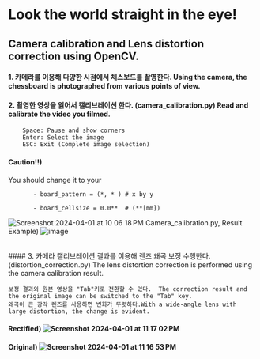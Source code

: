 # Look the world straight in the eye!
## Camera calibration and Lens distortion correction using OpenCV.


#### 1. 카메라를 이용해 다양한 시점에서 체스보드를 촬영한다. Using the camera, the chessboard is photographed from various points of view.


#### 2. 촬영한 영상을 읽어서 캘리브레이션 한다. (camera_calibration.py) Read and calibrate the video you filmed.


        Space: Pause and show corners  
        Enter: Select the image  
        ESC: Exit (Complete image selection) 

#### Caution!!)  
   You should change it to your

           - board_pattern = (*, * ) # x by y
   
           - board_cellsize = 0.0**  # (**[mm])
![Screenshot 2024-04-01 at 10 06 18 PM](https://github.com/st-min/Look-the-world-straight-in-the-eye/assets/70586865/57668903-216b-41b1-ac6f-0dbe6e057e2a)
                                                        Camera_calibration.py, Result Example)
![image](https://github.com/st-min/Look-the-world-straight-in-the-eye/assets/70586865/19f6701c-ca8d-4cc5-869e-81bc0eb6d2f8)

<br/>
#### 3. 카메라 캘리브레이션 결과를 이용해 렌즈 왜곡 보정 수행한다. (distortion_correction.py)  The lens distortion correction is performed using the camera calibration result.

    보정 결과와 원본 영상을 "Tab"키로 전환할 수 있다.  The correction result and the original image can be switched to the "Tab" key.
    왜곡이 큰 광각 렌즈를 사용하면 변화가 뚜렷하다.With a wide-angle lens with large distortion, the change is evident.
    
#### Rectified) ![Screenshot 2024-04-01 at 11 17 02 PM](https://github.com/st-min/Look-the-world-straight-in-the-eye/assets/70586865/4fca1157-a19f-4adb-bdd4-e1fb8769bd9c)
                                                                        
#### Original)  ![Screenshot 2024-04-01 at 11 16 53 PM](https://github.com/st-min/Look-the-world-straight-in-the-eye/assets/70586865/6ba1fee9-3868-4173-9c8c-146571a348f1)
